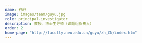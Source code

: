 ```yaml
---
name: 谷峪
image: images/team/guyu.jpg
role: principal-investigator
description: 教授、博士生导师（课题组负责人）
order: 2
home-page: "http://faculty.neu.edu.cn/guyu/zh_CN/index.htm"
---
```

